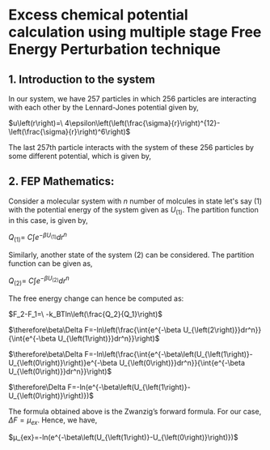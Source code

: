 # Excess chemical potential calculation using multiple stage Free Energy Perturbation technique
## 1. Introduction to the system
In our system, we have 257 particles in which 256 particles are interacting with each other by the Lennard-Jones potential given by,

$u\left(r\right)=\ 4\epsilon\left(\left(\frac{\sigma}{r}\right)^{12}-\left(\frac{\sigma}{r}\right)^6\right)$

The last 257th particle interacts with the system of these 256 particles by some different potential, which is given by,


## 2. FEP Mathematics:
Consider a molecular system with $n$ number of molcules in state let's say $(1)$ with the potential energy of the system given as $U_{(1)}$. The partition function in this case, is given by,

$Q_{(1)}=\ C\int{e^{-\beta U_{(1)}}dr^n}$ 

Similarly, another state of the system (2) can be considered. The partition function can be given as,

$Q_{(2)}=\ C\int{e^{-\beta U_{(2)}}dr^n}$

The free energy change can hence be computed as:

$F_2-F_1=\ -k_BTln\left(\frac{Q_2}{Q_1}\right)$

$\therefore\beta\Delta F=-ln\left(\frac{\int{e^{-\beta U_{\left(2\right)}}dr^n}}{\int{e^{-\beta U_{\left(1\right)}}dr^n}}\right)$

$\therefore\beta\Delta F=-ln\left(\frac{\int{e^{-\beta\left(U_{\left(1\right)}-U_{\left(0\right)}\right)}e^{-\beta U_{\left(0\right)}}dr^n}}{\int{e^{-\beta U_{\left(0\right)}}dr^n}}\right)$

$\therefore\Delta F=-ln(e^{-\beta\left(U_{\left(1\right)}-U_{\left(0\right)}\right)})\$

The formula obtained above is the Zwanzig’s forward formula. For our case, $ΔF=μ_{ex}$. Hence, we have,

$μ_{ex}=-ln(e^{-\beta\left(U_{\left(1\right)}-U_{\left(0\right)}\right)})\$

